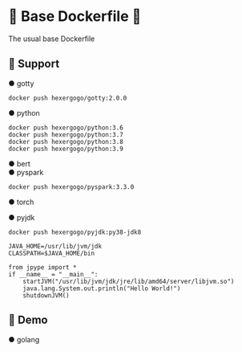 # 🐳  Base Dockerfile  🐳

The usual base Dockerfile

## 🐳 Support

 ● gotty  
```
docker push hexergogo/gotty:2.0.0
```

 ● python  
 ```
 docker push hexergogo/python:3.6
 docker push hexergogo/python:3.7
 docker push hexergogo/python:3.8
 docker push hexergogo/python:3.9
 ```

 ● bert  
 ● pyspark  
 ```
docker push hexergogo/pyspark:3.3.0
 ``` 
 ● torch  

 ● pyjdk  
```
docker push hexergogo/pyjdk:py38-jdk8

JAVA_HOME=/usr/lib/jvm/jdk
CLASSPATH=$JAVA_HOME/bin

from jpype import *
if __name__ = "__main__":
    startJVM("/usr/lib/jvm/jdk/jre/lib/amd64/server/libjvm.so")
    java.lang.System.out.println("Hello World!")
    shutdownJVM()
``` 

## 🐳 Demo

 ● golang  
